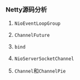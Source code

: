 ### Netty源码分析

1. `NioEventLoopGroup`



2. `ChannelFuture`



3. `bind`



4. `NioServerSocketChannel`



5. `Channel`和`ChannelPie`